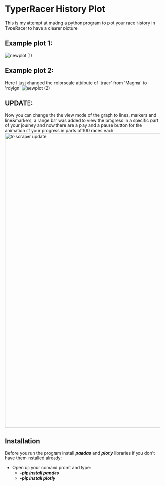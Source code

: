 # TyperRacer History Plot
This is my attempt at making a python program to plot your race history in TypeRacer to have a clearer picture
## Example plot 1:
![newplot (1)](https://user-images.githubusercontent.com/37660959/99654347-77302800-2a5a-11eb-8267-494e2992e9cc.png)
## Example plot 2: 
Here I just changed the colorscale attribute of 'trace' from 'Magma' to 'rdylgn'
![newplot (2)](https://user-images.githubusercontent.com/37660959/99801639-aae08000-2b36-11eb-9994-db3b4a99063d.png)

## UPDATE:
Now you can change the the view mode of the graph to lines, markers and line&markers, a range bar was added to view the progress in a specific part of your journey and now there are a play and a pause button for the animation of your progress in parts of 100 races each.
<img width="959" alt="tr-scraper update" src="https://user-images.githubusercontent.com/37660959/104642581-604d3100-56ab-11eb-8d08-190e0f6a0c9f.png">

## Installation
Before you run the program install _**pandas**_ and _**plotly**_ libraries if you don't have them installed already:
* Open up your comand promt and type:
    * _**-pip install pandas**_
    * _**-pip install plotly**_

